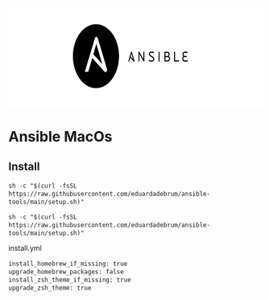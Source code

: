 
<img src="img/icon.png" width="1800" height="200"> <h1>Ansible MacOs</h1>

## Install 

```console
sh -c "$(curl -fsSL https://raw.githubusercontent.com/eduardadebrum/ansible-tools/main/setup.sh)"
```

```console
sh -c "$(curl -fsSL https://raw.githubusercontent.com/eduardadebrum/ansible-tools/main/setup.sh)"
```



install.yml

```console
install_homebrew_if_missing: true
upgrade_homebrew_packages: false
install_zsh_theme_if_missing: true
upgrade_zsh_theme: true
```